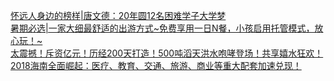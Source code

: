   
[怀远人身边的榜样|唐文德：20年圆12名困难学子大学梦](http://www.dianyue.me/archives/947/xnyulknfpihjf2za/)  
[暑期必选|一家大细最舒适的出游方式~免费享用一日N餐，小孩启用托管模式，放心玩！~](http://www.dianyue.me/archives/490/oecb7iv4lzohwpyx/)  
[太震撼！斥资亿元！历经200天打造！500吨滔天洪水咆哮登场！共享嬉水狂欢！](http://www.dianyue.me/archives/135/1amcu1c8afiofol9/)  
[2018海南全面崛起：医疗、教育、交通、旅游、商业等重大配套加速兑现！](http://www.dianyue.me/archives/243/cq8w6g2yfhclacrg/)